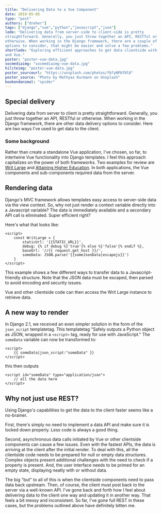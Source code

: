 ```yaml
---
title: "Delivering Data to a Vue Component"
date: 2019-05-05
type: "post"
authors: ["dreher"]
tags: ["django","vue","python","javascript","json"]
lede: "Delivering data from server-side to client-side is pretty
straightforward. Generally, you just throw together an API, RESTful or
otherwise. When working in the Django framework, there are a couple of other
options to consider, that might be easier and solve a few problems."
shortlede: "Exploring efficient approaches to get data clientside with Django
and Vue."
poster: "poster-vue-data.jpg"
socmediaimg: "socmediaimg-vue-data.jpg"
hiliteimg: "poster-vue-data.jpg"
poster_sourceurl: "https://unsplash.com/photos/fb7yNPbT0l8"
poster_source: "Photo by Mathyas Kurmann on Unsplash"
bookendanimal: "spider"
---
```


## Special delivery

Delivering data from server to client is pretty straightforward. Generally, you
just throw together an API, RESTful or otherwise. When working in the Django
framework, there are other data delivery options to consider. Here are two ways I've used to get data to the
client.

### Some background

Rather than create a standalone Vue application, I've chosen, so far, to
intertwine Vue functionality into Django templates. I feel this approach
capitalizes on the power of both frameworks. Two examples for review are
[Writ Large](https://github.com/ccnmtl/writlarge) and
[Attaining Higher Education](https://github.com/ccnmtl/ahemap). In both
applications, the Vue components and sub-components required data from the
server.

## Rendering data

Django's MVC framework allows templates easy access to server-side data via the
view context. So, why not just render a context variable directly into a
Javascript variable? The data is immediately available and a secondary API call
is eliminated. Super efficient right?

Here's what that looks like:

    <script>
        const WritLarge = {
            staticUrl: '{{STATIC_URL}}',
            debug: {% if debug %}'true'{% else %}'false'{% endif %},
            baseUrl: '//{{ request.get_host }}/',
            someData: JSON.parse('{{someJsonData|escapejs}}')
        }
    </script>

This example shows a few different ways to transfer data to a
Javascript-friendly structure. Note that the JSON data must be escaped, then
parsed to avoid encoding and security issues.

Vue and other clientside code can then access the Writ Large instance to
retrieve data.

## A new way to render

In Django 2.1, we received an even simpler solution in the form of the
`json_script` templatetag. This templatetag "Safely outputs a Python object as
JSON, wrapped in a `<script>` tag, ready for use with JavaScript." The
`someData` variable can now be transformed to:

    <script>
        {{ someData|json_script:"someData" }}
    </script>

this then outputs

    <script id="someData" type="application/json">
        // all the data here
    </script>


## Why not just use REST?

Using Django's capabilities to get the data to the client faster seems like a
no-brainer.

First, there's simply no need to implement a data API and make sure it is
locked down properly. Less code is always a good thing.

Second, asynchronous data calls initiated by Vue or other clientside
components can cause a few issues. Even with the fastest APIs, the data is
arriving at the client after the initial render. To deal with this, all the
clientside code needs to be prepared for null or empty data structures. Complex
objects present additional challenges with the need to check if a property is
present. And, the user interface needs to be primed for an empty state,
displaying neatly with or without data. 

The big "but" to all of this is when the clientside components need to pass
data back upstream. Then, of course, the client must post back to the server
via a well-known API. I've gone back and forth how I feel about delivering data
to the client one way and updating it in another way. That feels a bit messy
and inconsistent. So far, I've gone full REST in these cases, but the problems
outlined above have definitely bitten me.
